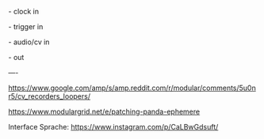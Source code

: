 \- clock in

\- trigger in

\- audio/cv in

\- out

—-

https://www.google.com/amp/s/amp.reddit.com/r/modular/comments/5u0nr5/cv_recorders_loopers/

https://www.modulargrid.net/e/patching-panda-ephemere



Interface Sprache: https://www.instagram.com/p/CaLBwGdsuft/
